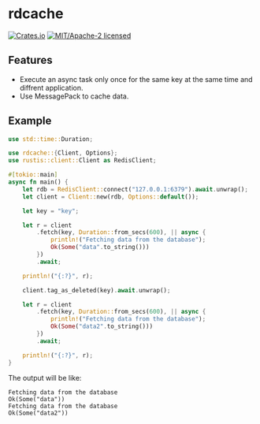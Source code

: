 # rdcache
[![Crates.io][crates-badge]][crates-url]
[![MIT/Apache-2 licensed][license-badge]][license-url]

[crates-badge]: https://img.shields.io/crates/v/rdcache.svg
[crates-url]: https://crates.io/crates/rdcache
[license-badge]: https://img.shields.io/crates/l/rdcache.svg
[license-url]: LICENSE

## Features
- Execute an async task only once for the same key at the same time and diffrent application.
- Use MessagePack to cache data.

## Example
```rust
use std::time::Duration;

use rdcache::{Client, Options};
use rustis::client::Client as RedisClient;

#[tokio::main]
async fn main() {
    let rdb = RedisClient::connect("127.0.0.1:6379").await.unwrap();
    let client = Client::new(rdb, Options::default());

    let key = "key";

    let r = client
        .fetch(key, Duration::from_secs(600), || async {
            println!("Fetching data from the database");
            Ok(Some("data".to_string()))
        })
        .await;

    println!("{:?}", r);

    client.tag_as_deleted(key).await.unwrap();

    let r = client
        .fetch(key, Duration::from_secs(600), || async {
            println!("Fetching data from the database");
            Ok(Some("data2".to_string()))
        })
        .await;

    println!("{:?}", r);
}

```

The output will be like:
```
Fetching data from the database
Ok(Some("data"))
Fetching data from the database
Ok(Some("data2"))
```